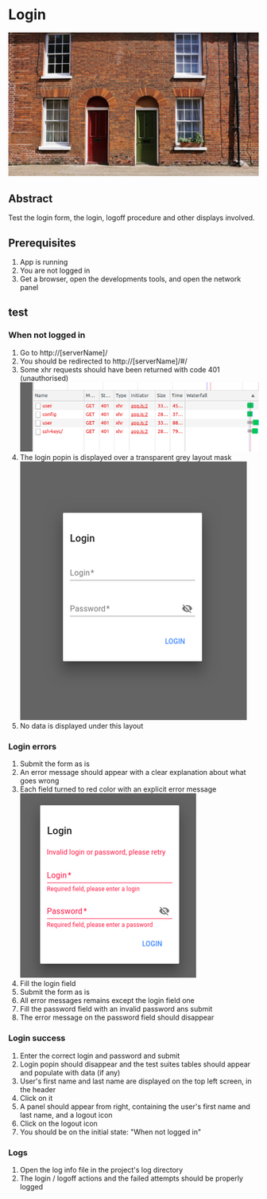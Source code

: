 # Login

![Door green door red](../assets/door-green-red.jpg)

## Abstract

Test the login form, the login, logoff procedure and other displays involved.

## Prerequisites

1. App is running
2. You are not logged in
3. Get a browser, open the developments tools, and open the network panel

## test

### When not logged in

1. Go to http://[serverName]/
2. You should be redirected to http://[serverName]/#/
3. Some xhr requests should have been returned with code 401 (unauthorised)
   ![Network panel](./screen-captures/login-network-panel.png)
4. The login popin is displayed over a transparent grey layout mask
   ![login popin](./screen-captures/login-popin.png)
5. No data is displayed under this layout

### Login errors

1. Submit the form as is
2. An error message should appear with a clear explanation about what goes wrong
3. Each field turned to red color with an explicit error message
   ![login failed](./screen-captures/login-failed.png)
4. Fill the login field
5. Submit the form as is
6. All error messages remains except the login field one
7. Fill the password field with an invalid password ans submit
8. The error message on the password field should disappear

### Login success

1. Enter the correct login and password and submit
2. Login popin should disappear and the test suites tables should appear and populate with data (if any)
3. User's first name and last name are displayed on the top left screen, in the header
4. Click on it
5. A panel should appear from right, containing the user's first name and last name, and a logout icon
6. Click on the logout icon
7. You should be on the initial state: "When not logged in"

### Logs

1. Open the log info file in the project's log directory
2. The login / logoff actions and the failed attempts should be properly logged

